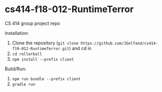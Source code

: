 # cs414-f18-012-RuntimeTerror
CS 414 group project repo

Installation:
1. Clone the repository (`git clone https://github.com/JGelfand/cs414-f19-012-RuntimeTerror.git`) and cd in
2. `cd rollerball`
3. `npm install --prefix client`

Build/Run:
1. `npm run bundle --prefix client`
2. `gradle run`
